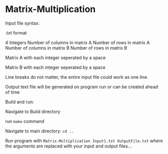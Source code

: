 # Matrix-Multiplication

Input file syntax:

.txt format

4 Integers
    Number of columns in matrix A
    Number of rows in matrix A
    Number of columns in matrix B
    Number of rows in matrix B

Matrix A with each integer seperated by a space

Matrix B with each integer seperated by a space

Line breaks do not matter, the entire input file could work as one line.


Output text file will be generated on program run or can be created ahead of time

Build and run:

Navigate to Build directory

run ```make``` command

Navigate to main directory: ```cd ..```

Run program with ```Matrix-Multiplication Input1.txt OutputFile.txt``` where the
arguments are replaced with your input and output files...